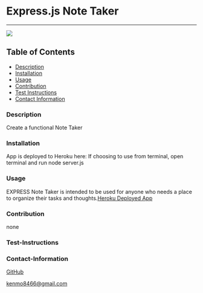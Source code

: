 # Express.js Note Taker
----
<a href="https://img.shields.io/badge/License-None,Apache2.0,GNU Public v3.0,MIT,Boost Software 1.0,Creative Commons Zero v1.0 Universal,Eclipse Public 2.0,GNU Affero General Public v3.0,GNU General Public v2.0,GNU Lesser General Public v2.1,Mozilla Public 2.0,the Unilicense-brightgreen"><img src="https://img.shields.io/badge/License-None-brightgreen"></a>
## Table of Contents
- [Description](#description)
- [Installation](#installation)
- [Usage](#usage)
- [Contribution](#contribution)
- [Test Instructions](#test-instructions)
- [Contact Information](#contact-information)

### Description
Create a functional Note Taker


### Installation
App is deployed to Heroku here: If choosing to use from terminal, open terminal and run
node server.js
### Usage
EXPRESS Note Taker is intended to be used for anyone who needs a place to organize their tasks and thoughts.[Heroku Deployed App](https://notetaker-keb.herokuapp.com/)
### Contribution
none
### Test-Instructions

### Contact-Information
[GitHub](https://github.com/kbentley7)

kenmo8466@gmail.com
